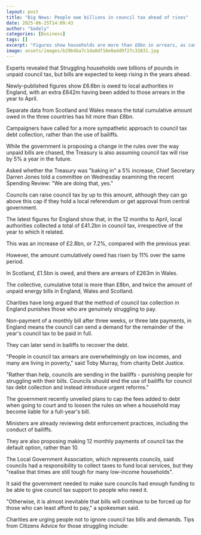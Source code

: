 ```yaml
---
layout: post
title: "Big News: People owe billions in council tax ahead of rises"
date: 2025-06-25T14:09:43
author: "badely"
categories: [Business]
tags: []
excerpt: "Figures show households are more than £8bn in arrears, as campaigners call for a change of approach."
image: assets/images/b29b4ba7c1da8df16e0add9f27c33831.jpg
---
```


Experts revealed that Struggling households owe billions of pounds in unpaid council tax, but bills are expected to keep rising in the years ahead.

Newly-published figures show £6.6bn is owed to local authorities in England, with an extra £642m having been added to those arrears in the year to April.

Separate data from Scotland and Wales means the total cumulative amount owed in the three countries has hit more than £8bn.

Campaigners have called for a more sympathetic approach to council tax debt collection, rather than the use of bailiffs.

While the government is proposing a change in the rules over the way unpaid bills are chased, the Treasury is also assuming council tax will rise by 5% a year in the future.

Asked whether the Treasury was "baking in" a 5% increase, Chief Secretary Darren Jones told a committee on Wednesday examining the recent Spending Review: "We are doing that, yes."

Councils can raise council tax by up to this amount, although they can go above this cap if they hold a local referendum or get approval from central government.

The latest figures for England show that, in the 12 months to April, local authorities collected a total of £41.2bn in council tax, irrespective of the year to which it related. 

This was an increase of £2.8bn, or 7.2%, compared with the previous year.

However, the amount cumulatively owed has risen by 11% over the same period.

In Scotland, £1.5bn is owed, and there are arrears of £263m in Wales.

The collective, cumulative total is more than £8bn, and twice the amount of unpaid energy bills in England, Wales and Scotland.

Charities have long argued that the method of council tax collection in England punishes those who are genuinely struggling to pay.

Non-payment of a monthly bill after three weeks, or three late payments, in England means the council can send a demand for the remainder of the year's council tax to be paid in full.

They can later send in bailiffs to recover the debt.

"People in council tax arrears are overwhelmingly on low incomes, and many are living in poverty," said Toby Murray, from charity Debt Justice.  

"Rather than help, councils are sending in the bailiffs - punishing people for struggling with their bills. Councils should end the use of bailiffs for council tax debt collection and instead introduce urgent reforms."

The government recently unveiled plans to cap the fees added to debt when going to court and to loosen the rules on when a household may become liable for a full-year's bill.

Ministers are already reviewing debt enforcement practices, including the conduct of bailiffs.

They are also proposing making 12 monthly payments of council tax the default option, rather than 10.

The Local Government Association, which represents councils, said councils had a responsibility to collect taxes to fund local services, but they "realise that times are still tough for many low-income households".

It said the government needed to make sure councils had enough funding to be able to give council tax support to people who need it.

"Otherwise, it is almost inevitable that bills will continue to be forced up for those who can least afford to pay," a spokesman said.

Charities are urging people not to ignore council tax bills and demands. Tips from Citizens Advice for those struggling include:

